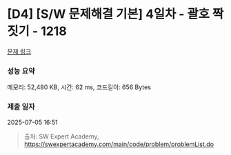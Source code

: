 # [D4] [S/W 문제해결 기본] 4일차 - 괄호 짝짓기 - 1218 

[문제 링크](https://swexpertacademy.com/main/code/problem/problemDetail.do?contestProbId=AV14eWb6AAkCFAYD) 

### 성능 요약

메모리: 52,480 KB, 시간: 62 ms, 코드길이: 656 Bytes

### 제출 일자

2025-07-05 16:51



> 출처: SW Expert Academy, https://swexpertacademy.com/main/code/problem/problemList.do
